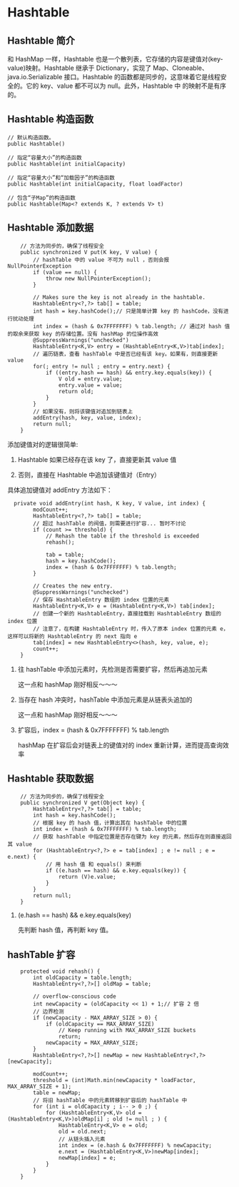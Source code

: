 # Hashtable

## Hashtable 简介

和 HashMap 一样，Hashtable 也是一个散列表，它存储的内容是键值对(key-value)映射。Hashtable 继承于 Dictionary，实现了 Map、Cloneable、
java.io.Serializable 接口。Hashtable 的函数都是同步的，这意味着它是线程安全的。它的 key、value 都不可以为 null。此外，Hashtable 中
的映射不是有序的。

## Hashtable 构造函数

```
// 默认构造函数。
public Hashtable()

// 指定“容量大小”的构造函数
public Hashtable(int initialCapacity)

// 指定“容量大小”和“加载因子”的构造函数
public Hashtable(int initialCapacity, float loadFactor) 

// 包含“子Map”的构造函数
public Hashtable(Map<? extends K, ? extends V> t)
```

## Hashtable 添加数据

```
    // 方法为同步的，确保了线程安全
    public synchronized V put(K key, V value) {
        // hashTable 中的 value 不可为 null ，否则会报 NullPointerException
        if (value == null) {
            throw new NullPointerException();
        }

        // Makes sure the key is not already in the hashtable.
        HashtableEntry<?,?> tab[] = table;
        int hash = key.hashCode();// 只是简单计算 key 的 hashCode，没有进行扰动处理
        int index = (hash & 0x7FFFFFFF) % tab.length; // 通过对 hash 值的取余来获取 key 的存储位置。没有 hashMap 的位操作高效
        @SuppressWarnings("unchecked")
        HashtableEntry<K,V> entry = (HashtableEntry<K,V>)tab[index];
        // 遍历链表，查看 hashTable 中是否已经有该 key。如果有，则直接更新 value
        for(; entry != null ; entry = entry.next) {
            if ((entry.hash == hash) && entry.key.equals(key)) {
                V old = entry.value;
                entry.value = value;
                return old;
            }
        }
        // 如果没有，则将该键值对追加到链表上
        addEntry(hash, key, value, index);
        return null;
    }
```

添加键值对的逻辑很简单:

1. Hashtable 如果已经存在该 key 了，直接更新其 value 值

2. 否则，直接在 Hashtable 中追加该键值对（Entry）

具体追加键值对 addEntry 方法如下：

```
  private void addEntry(int hash, K key, V value, int index) {
        modCount++;
        HashtableEntry<?,?> tab[] = table;
        // 超过 hashTable 的阀值，则需要进行扩容... 暂时不讨论
        if (count >= threshold) {
            // Rehash the table if the threshold is exceeded
            rehash();

            tab = table;
            hash = key.hashCode();
            index = (hash & 0x7FFFFFFF) % tab.length;
        }

        // Creates the new entry.
        @SuppressWarnings("unchecked")
        // 保存 HashtableEntry 数组的 index 位置的元素
        HashtableEntry<K,V> e = (HashtableEntry<K,V>) tab[index];
        // 创建一个新的 HashtableEntry，直接挂载到 HashtableEntry 数组的 index 位置
        // 注意了，在构建 HashtableEntry 时，传入了原本 index 位置的元素 e，这样可以将新的 HashtableEntry 的 next 指向 e
        tab[index] = new HashtableEntry<>(hash, key, value, e);
        count++;
    }
```

1. 往 hashTable 中添加元素时，先检测是否需要扩容，然后再追加元素

   这一点和 hashMap 刚好相反～～～

2. 当存在 hash 冲突时，hashTable 中添加元素是从链表头追加的

   这一点和 hashMap 刚好相反～～～

3. 扩容后，index = (hash & 0x7FFFFFFF) % tab.length

   hashMap 在扩容后会对链表上的键值对的 index 重新计算，进而提高查询效率

## Hashtable 获取数据

```
    // 方法为同步的，确保了线程安全
    public synchronized V get(Object key) {
        HashtableEntry<?,?> tab[] = table;
        int hash = key.hashCode();
        // 根据 key 的 hash 值，计算出其在 hashTable 中的位置
        int index = (hash & 0x7FFFFFFF) % tab.length;
        // 获取 hashTable 中指定位置是否存在键为 key 的元素，然后存在则直接返回其 value
        for (HashtableEntry<?,?> e = tab[index] ; e != null ; e = e.next) {
            // 用 hash 值 和 equals() 来判断
            if ((e.hash == hash) && e.key.equals(key)) {
                return (V)e.value;
            }
        }
        return null;
    }
```

1. (e.hash == hash) && e.key.equals(key)
   
   先判断 hash 值，再判断 key 值。


## hashTable 扩容

```
    protected void rehash() {
        int oldCapacity = table.length;
        HashtableEntry<?,?>[] oldMap = table;

        // overflow-conscious code
        int newCapacity = (oldCapacity << 1) + 1;// 扩容 2 倍
        // 边界检测
        if (newCapacity - MAX_ARRAY_SIZE > 0) {
            if (oldCapacity == MAX_ARRAY_SIZE)
                // Keep running with MAX_ARRAY_SIZE buckets
                return;
            newCapacity = MAX_ARRAY_SIZE;
        }
        HashtableEntry<?,?>[] newMap = new HashtableEntry<?,?>[newCapacity];

        modCount++;
        threshold = (int)Math.min(newCapacity * loadFactor, MAX_ARRAY_SIZE + 1);
        table = newMap;
        // 将旧 hashTable 中的元素转移到扩容后的 hashTable 中
        for (int i = oldCapacity ; i-- > 0 ;) {
            for (HashtableEntry<K,V> old = (HashtableEntry<K,V>)oldMap[i] ; old != null ; ) {
                HashtableEntry<K,V> e = old;
                old = old.next;
                // 从链头插入元素
                int index = (e.hash & 0x7FFFFFFF) % newCapacity;
                e.next = (HashtableEntry<K,V>)newMap[index];
                newMap[index] = e;
            }
        }
    }
```

































